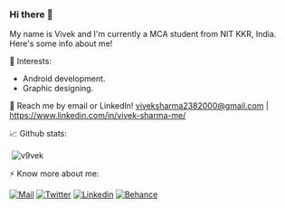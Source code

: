 ### Hi there 👋

My name is Vivek and I'm currently a MCA student from NIT KKR, India. Here's some info about me!

🌱 Interests:
- Android development.
- Graphic designing.

💬 Reach me by email or LinkedIn! viveksharma2382000@gmail.com | https://www.linkedin.com/in/vivek-sharma-me/

📈 Github stats:

<p>&nbsp;<img align="center" src="https://github-readme-stats.vercel.app/api?username=v9vek&show_icons=true&locale=en&bg_color=171717&title_color=FDFDFD&icon_color=60C477&text_color=C5C5C5" alt="v9vek" /></p>

⚡ Know more about me:

[![Mail](https://img.shields.io/badge/-Say%20Hi!-black?style=for-the-badge&logo=gmail)](mailto:viveksharma2382000@gmail.com)
[![Twitter](https://img.shields.io/badge/-Twitter-black?style=for-the-badge&logo=twitter)](https://twitter.com/V9vek)
[![Linkedin](https://img.shields.io/badge/-LinkedIn-black?style=for-the-badge&logo=Linkedin)](https://www.linkedin.com/in/vivek-sharma-me/)
[![Behance](https://img.shields.io/badge/-Behance-black?style=for-the-badge&logo=Behance)](https://www.behance.net/vivek-sharma-me)

